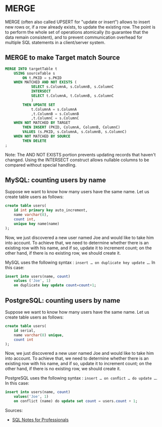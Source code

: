 # MERGE
MERGE (often also called UPSERT for "update or insert") allows to insert new rows or, if a row already exists, to
update the existing row. The point is to perform the whole set of operations atomically (to guarantee that the data
remain consistent), and to prevent communication overhead for multiple SQL statements in a client/server system.

## MERGE to make Target match Source
```sql
MERGE INTO targetTable t
    USING sourceTable s
        ON t.PKID = s.PKID
    WHEN MATCHED AND NOT EXISTS (
            SELECT s.ColumnA, s.ColumnB, s.ColumnC
            INTERSECT
            SELECT t.ColumnA, t.ColumnB, s.ColumnC
            )
        THEN UPDATE SET
            t.ColumnA = s.ColumnA
            ,t.ColumnB = s.ColumnB
            ,t.ColumnC = s.ColumnC
    WHEN NOT MATCHED BY TARGET
        THEN INSERT (PKID, ColumnA, ColumnB, ColumnC)
        VALUES (s.PKID, s.ColumnA, s.ColumnB, s.ColumnC)
    WHEN NOT MATCHED BY SOURCE
        THEN DELETE
;
```
Note: The AND NOT EXISTS portion prevents updating records that haven't changed. Using the INTERSECT construct
allows nullable columns to be compared without special handling.

## MySQL: counting users by name
Suppose we want to know how many users have the same name. Let us create table users as follows:
```sql
create table users(
    id int primary key auto_increment,
    name varchar(8),
    count int,
    unique key name(name)
);
```
Now, we just discovered a new user named Joe and would like to take him into account. To achieve that, we need to
determine whether there is an existing row with his name, and if so, update it to increment count; on the other
hand, if there is no existing row, we should create it.

MySQL uses the following syntax : `insert … on duplicate key update …`. In this case:
```sql
insert into users(name, count)
    values ('Joe', 1)
    on duplicate key update count=count+1;
```

## PostgreSQL: counting users by name
Suppose we want to know how many users have the same name. Let us create table users as follows:
```sql
create table users(
    id serial,
    name varchar(8) unique,
    count int
);
```
Now, we just discovered a new user named Joe and would like to take him into account. To achieve that, we need to
determine whether there is an existing row with his name, and if so, update it to increment count; on the other
hand, if there is no existing row, we should create it.

PostgreSQL uses the following syntax : `insert … on conﬂict … do update …`. In this case:
```sql
insert into users(name, count)
    values('Joe', 1)
    on conflict (name) do update set count = users.count + 1;
```

Sources:
* [SQL Notes for Professionals](https://goalkicker.com/SQLBook)